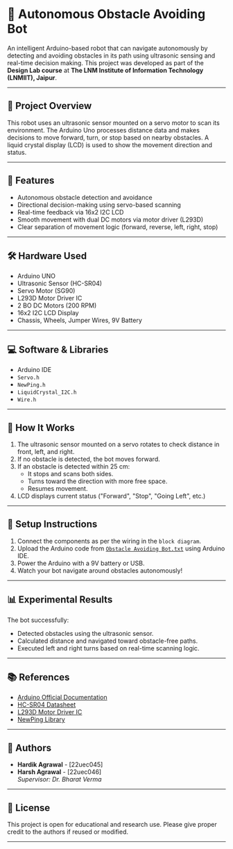 # 🤖 Autonomous Obstacle Avoiding Bot

An intelligent Arduino-based robot that can navigate autonomously by detecting and avoiding obstacles in its path using ultrasonic sensing and real-time decision making. This project was developed as part of the **Design Lab course** at **The LNM Institute of Information Technology (LNMIIT), Jaipur**.

---

## 📌 Project Overview

This robot uses an ultrasonic sensor mounted on a servo motor to scan its environment. The Arduino Uno processes distance data and makes decisions to move forward, turn, or stop based on nearby obstacles. A liquid crystal display (LCD) is used to show the movement direction and status.

---

## 🧠 Features

- Autonomous obstacle detection and avoidance
- Directional decision-making using servo-based scanning
- Real-time feedback via 16x2 I2C LCD
- Smooth movement with dual DC motors via motor driver (L293D)
- Clear separation of movement logic (forward, reverse, left, right, stop)

---

## 🛠️ Hardware Used

- Arduino UNO
- Ultrasonic Sensor (HC-SR04)
- Servo Motor (SG90)
- L293D Motor Driver IC
- 2 BO DC Motors (200 RPM)
- 16x2 I2C LCD Display
- Chassis, Wheels, Jumper Wires, 9V Battery

---

## 💻 Software & Libraries

- Arduino IDE
- `Servo.h`
- `NewPing.h`
- `LiquidCrystal_I2C.h`
- `Wire.h`

---

## 🔧 How It Works

1. The ultrasonic sensor mounted on a servo rotates to check distance in front, left, and right.
2. If no obstacle is detected, the bot moves forward.
3. If an obstacle is detected within 25 cm:
   - It stops and scans both sides.
   - Turns toward the direction with more free space.
   - Resumes movement.
4. LCD displays current status ("Forward", "Stop", "Going Left", etc.)

---

## 🚀 Setup Instructions

1. Connect the components as per the wiring in the `block diagram`.
2. Upload the Arduino code from [`Obstacle Avoiding Bot.txt`](./Obstacle%20Avoiding%20Bot.txt) using Arduino IDE.
3. Power the Arduino with a 9V battery or USB.
4. Watch your bot navigate around obstacles autonomously!

---

## 📊 Experimental Results

The bot successfully:
- Detected obstacles using the ultrasonic sensor.
- Calculated distance and navigated toward obstacle-free paths.
- Executed left and right turns based on real-time scanning logic.

---

## 📚 References

- [Arduino Official Documentation](https://www.arduino.cc/)
- [HC-SR04 Datasheet](https://components101.com/sensors/hc-sr04-ultrasonic-sensor)
- [L293D Motor Driver IC](https://www.ti.com/product/L293D)
- [NewPing Library](https://bitbucket.org/teckel12/arduino-new-ping/wiki/Home)

---

## 👤 Authors

- **Hardik Agrawal** - [22uec045]
- **Harsh Agrawal** - [22uec046]  
*Supervisor: Dr. Bharat Verma*

---

## 📄 License

This project is open for educational and research use. Please give proper credit to the authors if reused or modified.

---




